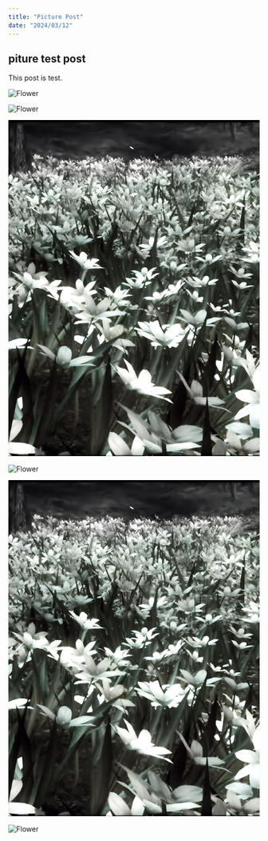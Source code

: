 ```yaml
---
title: "Picture Post"
date: "2024/03/12"
---
```


## piture test post

This post is test.

![Flower](/flower.png?raw=true)

![Flower](/flower.png)

![Flower](flower.png?raw=true)

![Flower]({{site.url}}/content/test2/flower.png?raw=true)

![Flower](https://github.com/yokomac/blog/blob/main/content/test2/flower.png?raw=true)

<img src="{{site.url}}content/test2/flower.png?raw=true" alt="Flower">